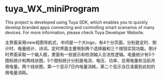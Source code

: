 # tuya_WX_miniProgram
This project is developed using Tuya SDK, which enables you to quickly develop branded apps connecting and controlling smart scenarios of many devices. For more information, please check Tuya Developer Website.



主界面采用view视图导航式，中间是一个大logo，有4个分页面，分别是定时、倒计时、电量统计、诗词。定时界面主要用到两个选择器和三个按钮实现功能。倒计时界面采取一个输入框，里面有一些提示和检测输入合法性逻辑。电量统计有5个图标统计和两线状图，5个图标统计分别是电流、电压、功率、总用电量和当前月用电量。两个线状图，第一个显示7日内电量消耗，第二个显示当日凌晨到此刻的用电量消耗。
